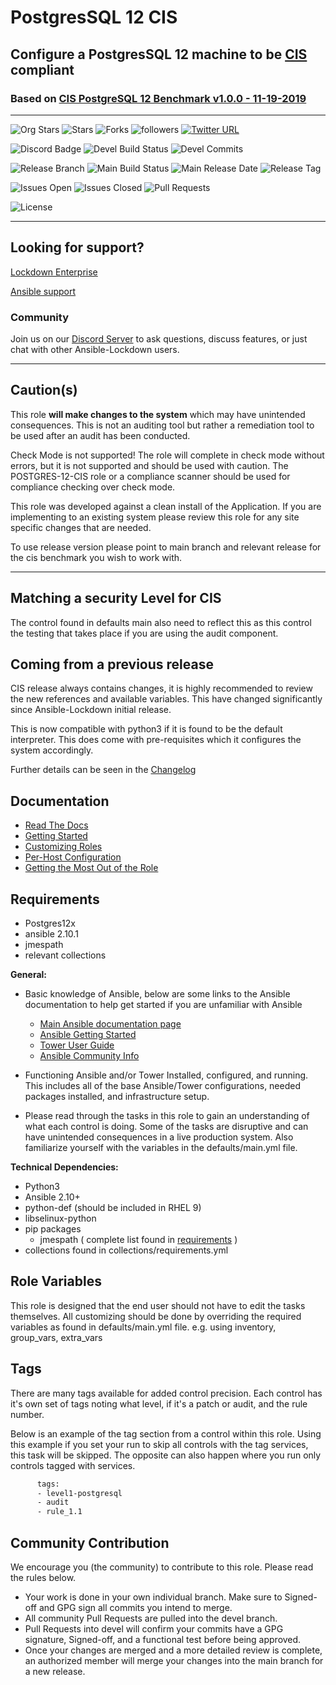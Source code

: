 # PostgresSQL 12 CIS

## Configure a PostgresSQL 12 machine to be [CIS](https://www.cisecurity.org/cis-benchmarks/) compliant

### Based on [CIS PostgreSQL 12 Benchmark v1.0.0 - 11-19-2019](https://www.cisecurity.org/cis-benchmarks/)

---

![Org Stars](https://img.shields.io/github/stars/ansible-lockdown?label=Org%20Stars&style=social)
![Stars](https://img.shields.io/github/stars/ansible-lockdown/POSTGRES-12-CIS?label=Repo%20Stars&style=social)
![Forks](https://img.shields.io/github/forks/ansible-lockdown/POSTGRES-12-CIS?style=social)
![followers](https://img.shields.io/github/followers/ansible-lockdown?style=social)
[![Twitter URL](https://img.shields.io/twitter/url/https/twitter.com/AnsibleLockdown.svg?style=social&label=Follow%20%40AnsibleLockdown)](https://twitter.com/AnsibleLockdown)

![Discord Badge](https://img.shields.io/discord/925818806838919229?logo=discord)
![Devel Build Status](https://img.shields.io/github/actions/workflow/status/ansible-lockdown/POSTGRES-12-CIS/vagrantup.yml?branch=devel&style=plastic)
![Devel Commits](https://img.shields.io/github/commit-activity/m/ansible-lockdown/POSTGRES-12-CIS/devel?color=dark%20green&label=Devel%20Branch%20commits)

![Release Branch](https://img.shields.io/badge/Release%20Branch-Main-brightgreen)
![Main Build Status](https://img.shields.io/github/actions/workflow/status/ansible-lockdown/POSTGRES-12-CIS/vagrantup.yml?branch=main&style=plastic)
![Main Release Date](https://img.shields.io/github/release-date/ansible-lockdown/POSTGRES-12-CIS?label=Release%20Date)
![Release Tag](https://img.shields.io/github/v/tag/ansible-lockdown/POSTGRES-12-CIS?label=Release%20Tag&&color=success)

![Issues Open](https://img.shields.io/github/issues-raw/ansible-lockdown/POSTGRES-12-CIS?label=Open%20Issues)
![Issues Closed](https://img.shields.io/github/issues-closed-raw/ansible-lockdown/POSTGRES-12-CIS?label=Closed%20Issues&&color=success)
![Pull Requests](https://img.shields.io/github/issues-pr/ansible-lockdown/POSTGRES-12-CIS?label=Pull%20Requests)

![License](https://img.shields.io/github/license/ansible-lockdown/POSTGRES-12-CIS?label=License)

---

## Looking for support?

[Lockdown Enterprise](https://www.lockdownenterprise.com#GH_AL_POSTGRES_12_CIS)

[Ansible support](https://www.mindpointgroup.com/cybersecurity-products/ansible-counselor#GH_AL_POSTGRES_12_CIS)

### Community

Join us on our [Discord Server](https://discord.io/ansible-lockdown) to ask questions, discuss features, or just chat with other Ansible-Lockdown users.

---

## Caution(s)

This role **will make changes to the system** which may have unintended consequences. This is not an auditing tool but rather a remediation tool to be used after an audit has been conducted.

Check Mode is not supported! The role will complete in check mode without errors, but it is not supported and should be used with caution. The POSTGRES-12-CIS role or a compliance scanner should be used for compliance checking over check mode.

This role was developed against a clean install of the Application. If you are implementing to an existing system please review this role for any site specific changes that are needed.

To use release version please point to main branch and relevant release for the cis benchmark you wish to work with.

---

## Matching a security Level for CIS

The control found in defaults main also need to reflect this as this control the testing that takes place if you are using the audit component.

## Coming from a previous release

CIS release always contains changes, it is highly recommended to review the new references and available variables. This have changed significantly since Ansible-Lockdown initial release.

This is now compatible with python3 if it is found to be the default interpreter. This does come with pre-requisites which it configures the system accordingly.

Further details can be seen in the [Changelog](./ChangeLog.md)

## Documentation

- [Read The Docs](https://ansible-lockdown.readthedocs.io/en/latest/)
- [Getting Started](https://www.lockdownenterprise.com/docs/getting-started-with-lockdown#GH_AL_POSTGRES_12_CIS)
- [Customizing Roles](https://www.lockdownenterprise.com/docs/customizing-lockdown-enterprise#GH_AL_POSTGRES_12_CIS)
- [Per-Host Configuration](https://www.lockdownenterprise.com/docs/per-host-lockdown-enterprise-configuration#GH_AL_POSTGRES_12_CIS)
- [Getting the Most Out of the Role](https://www.lockdownenterprise.com/docs/get-the-most-out-of-lockdown-enterprise#GH_AL_POSTGRES_12_CIS)

## Requirements

- Postgres12x
- ansible 2.10.1
- jmespath
- relevant collections

**General:**

- Basic knowledge of Ansible, below are some links to the Ansible documentation to help get started if you are unfamiliar with Ansible

  - [Main Ansible documentation page](https://docs.ansible.com)
  - [Ansible Getting Started](https://docs.ansible.com/ansible/latest/user_guide/intro_getting_started.html)
  - [Tower User Guide](https://docs.ansible.com/ansible-tower/latest/html/userguide/index.html)
  - [Ansible Community Info](https://docs.ansible.com/ansible/latest/community/index.html)
- Functioning Ansible and/or Tower Installed, configured, and running. This includes all of the base Ansible/Tower configurations, needed packages installed, and infrastructure setup.
- Please read through the tasks in this role to gain an understanding of what each control is doing. Some of the tasks are disruptive and can have unintended consequences in a live production system. Also familiarize yourself with the variables in the defaults/main.yml file.

**Technical Dependencies:**

- Python3
- Ansible 2.10+
- python-def (should be included in RHEL 9)
- libselinux-python
- pip packages
  - jmespath ( complete list found in [requirements](./requirements.txt) )
- collections found in collections/requirements.yml

## Role Variables

This role is designed that the end user should not have to edit the tasks themselves. All customizing should be done by overriding the required variables as found in defaults/main.yml file. e.g. using inventory, group_vars, extra_vars

## Tags

There are many tags available for added control precision. Each control has it's own set of tags noting what level, if it's a patch or audit, and the rule number.

Below is an example of the tag section from a control within this role. Using this example if you set your run to skip all controls with the tag services, this task will be skipped. The opposite can also happen where you run only controls tagged with services.

```sh
      tags:
      - level1-postgresql
      - audit
      - rule_1.1
```

## Community Contribution

We encourage you (the community) to contribute to this role. Please read the rules below.

- Your work is done in your own individual branch. Make sure to Signed-off and GPG sign all commits you intend to merge.
- All community Pull Requests are pulled into the devel branch.
- Pull Requests into devel will confirm your commits have a GPG signature, Signed-off, and a functional test before being approved.
- Once your changes are merged and a more detailed review is complete, an authorized member will merge your changes into the main branch for a new release.
